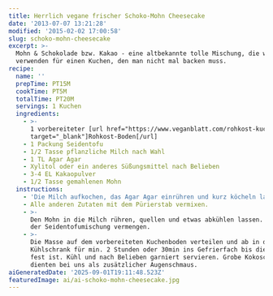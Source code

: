 ```yaml
---
title: Herrlich vegane frischer Schoko-Mohn Cheesecake
date: '2013-07-07 13:21:28'
modified: '2015-02-02 17:00:58'
slug: schoko-mohn-cheesecake
excerpt: >-
  Mohn & Schokolade bzw. Kakao - eine altbekannte tolle Mischung, die wir hier
  verwenden für einen Kuchen, den man nicht mal backen muss.
recipe:
  name: ''
  prepTime: PT15M
  cookTime: PT5M
  totalTime: PT20M
  servings: 1 Kuchen
  ingredients:
    - >-
      1 vorbereiteter [url href="https://www.veganblatt.com/rohkost-kuchenboden"
      target="_blank"]Rohkost-Boden[/url]
    - 1 Packung Seidentofu
    - 1/2 Tasse pflanzliche Milch nach Wahl
    - 1 TL Agar Agar
    - Xylitol oder ein anderes Süßungsmittel nach Belieben
    - 3-4 EL Kakaopulver
    - 1/2 Tasse gemahlenen Mohn
  instructions:
    - 'Die Milch aufkochen, das Agar Agar einrühren und kurz köcheln lassen.'
    - Alle anderen Zutaten mit dem Pürierstab vermixen.
    - >-
      Den Mohn in die Milch rühren, quellen und etwas abkühlen lassen. Dann mit
      der Seidentofumischung vermengen.
    - >-
      Die Masse auf dem vorbereiteten Kuchenboden verteilen und ab in den
      Kühlschrank für min. 2 Stunden oder 30min ins Gefrierfach bis die Masse
      fest ist. Kühl und nach Belieben garniert servieren. Grobe Kokoschips
      dienten bei uns als zusätzlicher Augenschmaus.
aiGeneratedDate: '2025-09-01T19:11:48.523Z'
featuredImage: ai/ai-schoko-mohn-cheesecake.jpg
---
```


[<!-- Image removed (no copyright): mohn-schoko-tofu-cake-300x225.jpg -->](https://www.veganblatt.com/i/mohn-schoko-tofu-cake.jpg)
